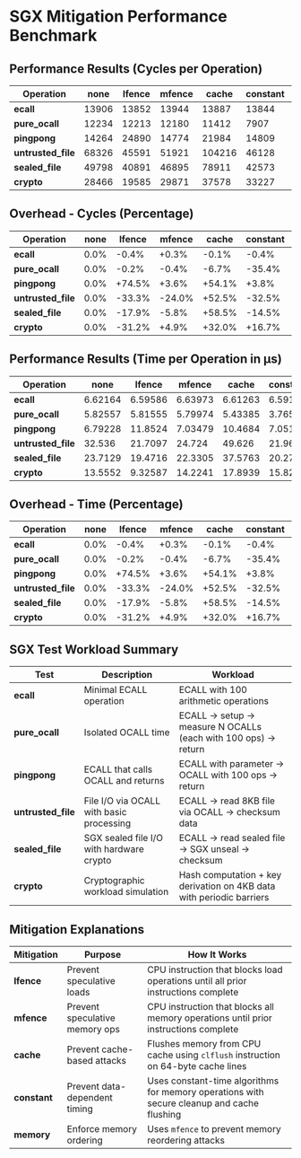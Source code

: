# SGX Mitigation Performance Benchmark

## Performance Results (Cycles per Operation)

| **Operation**    | **none**       | **lfence**     | **mfence**     | **cache**      | **constant**   | **memory**     | **all**        |
| ---------------- | -------------- | -------------- | -------------- | -------------- | -------------- | -------------- | -------------- |
| **ecall**        | 13906          | 13852          | 13944          | 13887          | 13844          | 13933          | 14032          |
| **pure_ocall**   | 12234          | 12213          | 12180          | 11412          | 7907           | 12160          | 6718           |
| **pingpong**     | 14264          | 24890          | 14774          | 21984          | 14809          | 14235          | 14231          |
| **untrusted_file** | 68326          | 45591          | 51921          | 104216         | 46128          | 50844          | 100214         |
| **sealed_file**  | 49798          | 40891          | 46895          | 78911          | 42573          | 39638          | 111507         |
| **crypto**       | 28466          | 19585          | 29871          | 37578          | 33227          | 18940          | 63621          |

## Overhead - Cycles (Percentage)

| **Operation**    | **none**       | **lfence**     | **mfence**     | **cache**      | **constant**   | **memory**     | **all**        |
| ---------------- | -------------- | -------------- | -------------- | -------------- | -------------- | -------------- | -------------- |
| **ecall**        | 0.0%           | -0.4%          | +0.3%          | -0.1%          | -0.4%          | +0.2%          | +0.9%          |
| **pure_ocall**   | 0.0%           | -0.2%          | -0.4%          | -6.7%          | -35.4%         | -0.6%          | -45.1%         |
| **pingpong**     | 0.0%           | +74.5%         | +3.6%          | +54.1%         | +3.8%          | -0.2%          | -0.2%          |
| **untrusted_file** | 0.0%           | -33.3%         | -24.0%         | +52.5%         | -32.5%         | -25.6%         | +46.7%         |
| **sealed_file**  | 0.0%           | -17.9%         | -5.8%          | +58.5%         | -14.5%         | -20.4%         | +123.9%        |
| **crypto**       | 0.0%           | -31.2%         | +4.9%          | +32.0%         | +16.7%         | -33.5%         | +123.5%        |

## Performance Results (Time per Operation in μs)

| **Operation**    | **none**       | **lfence**     | **mfence**     | **cache**      | **constant**   | **memory**     | **all**        |
| ---------------- | -------------- | -------------- | -------------- | -------------- | -------------- | -------------- | -------------- |
| **ecall**        | 6.62164        | 6.59586        | 6.63973        | 6.61263        | 6.59191        | 6.63452        | 6.68144        |
| **pure_ocall**   | 5.82557        | 5.81555        | 5.79974        | 5.43385        | 3.765          | 5.79044        | 3.19907        |
| **pingpong**     | 6.79228        | 11.8524        | 7.03479        | 10.4684        | 7.05191        | 6.77844        | 6.77656        |
| **untrusted_file** | 32.536         | 21.7097        | 24.724         | 49.626         | 21.9653        | 24.2114        | 47.7206        |
| **sealed_file**  | 23.7129        | 19.4716        | 22.3305        | 37.5763        | 20.2726        | 18.8752        | 53.0984        |
| **crypto**       | 13.5552        | 9.32587        | 14.2241        | 17.8939        | 15.8219        | 9.0186         | 30.2955        |

## Overhead - Time (Percentage)

| **Operation**    | **none**       | **lfence**     | **mfence**     | **cache**      | **constant**   | **memory**     | **all**        |
| ---------------- | -------------- | -------------- | -------------- | -------------- | -------------- | -------------- | -------------- |
| **ecall**        | 0.0%           | -0.4%          | +0.3%          | -0.1%          | -0.4%          | +0.2%          | +0.9%          |
| **pure_ocall**   | 0.0%           | -0.2%          | -0.4%          | -6.7%          | -35.4%         | -0.6%          | -45.1%         |
| **pingpong**     | 0.0%           | +74.5%         | +3.6%          | +54.1%         | +3.8%          | -0.2%          | -0.2%          |
| **untrusted_file** | 0.0%           | -33.3%         | -24.0%         | +52.5%         | -32.5%         | -25.6%         | +46.7%         |
| **sealed_file**  | 0.0%           | -17.9%         | -5.8%          | +58.5%         | -14.5%         | -20.4%         | +123.9%        |
| **crypto**       | 0.0%           | -31.2%         | +4.9%          | +32.0%         | +16.7%         | -33.5%         | +123.5%        |

## SGX Test Workload Summary

| Test               | Description                              | Workload                                                             |
| ------------------ | ---------------------------------------- | -------------------------------------------------------------------- |
| **ecall**          | Minimal ECALL operation                  | ECALL with 100 arithmetic operations                               |
| **pure_ocall**     | Isolated OCALL time                     | ECALL → setup → measure N OCALLs (each with 100 ops) → return       |
| **pingpong**       | ECALL that calls OCALL and returns      | ECALL with parameter → OCALL with 100 ops → return                   |
| **untrusted_file** | File I/O via OCALL with basic processing | ECALL → read 8KB file via OCALL → checksum data |
| **sealed_file**    | SGX sealed file I/O with hardware crypto | ECALL → read sealed file → SGX unseal → checksum   |
| **crypto**         | Cryptographic workload simulation        | Hash computation + key derivation on 4KB data with periodic barriers |

## Mitigation Explanations

| Mitigation          | Purpose                        | How It Works                                                                                                                                           |
| ------------------- | ------------------------------ | ------------------------------------------------------------------------------------------------------------------------------------------------------ |
| **lfence**          | Prevent speculative loads      | CPU instruction that blocks load operations until all prior instructions complete                        |
| **mfence**          | Prevent speculative memory ops | CPU instruction that blocks all memory operations until prior instructions complete                     |
| **cache**           | Prevent cache-based attacks    | Flushes memory from CPU cache using `clflush` instruction on 64-byte cache lines                                                                      |
| **constant**        | Prevent data-dependent timing  | Uses constant-time algorithms for memory operations with secure cleanup and cache flushing                                                             |
| **memory**          | Enforce memory ordering        | Uses `mfence` to prevent memory reordering attacks                                                        |
